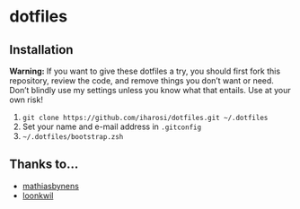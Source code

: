 # dotfiles

## Installation

__Warning:__ If you want to give these dotfiles a try, you should first fork this repository, review the code, and remove things you don’t want or need. Don’t blindly use my settings unless you know what that entails. Use at your own risk!

1. ```git clone https://github.com/iharosi/dotfiles.git ~/.dotfiles```
1. Set your name and e-mail address in ```.gitconfig```
1. ```~/.dotfiles/bootstrap.zsh```

## Thanks to…  
* [mathiasbynens](http://mathiasbynens.be/)  
* [loonkwil](http://mathiasbynens.be/)
